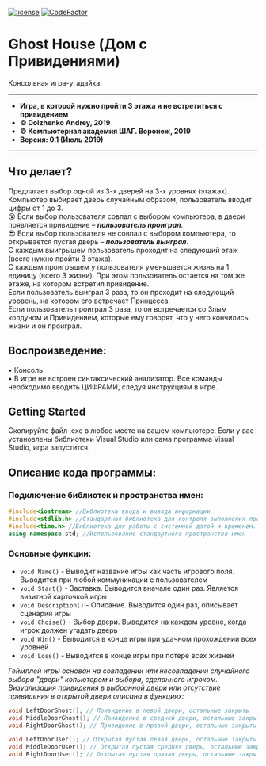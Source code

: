 [![license](https://img.shields.io/github/license/mashape/apistatus.svg)](https://github.com/itstep-vrn/GhostHouse/blob/master/LICENSE) [![CodeFactor](https://www.codefactor.io/repository/github/itstep-vrn/ghosthouse/badge)](https://www.codefactor.io/repository/github/itstep-vrn/ghosthouse)
# Ghost House (Дом с Привидениями)
Консольная игра-угадайка.

***
- **Игра, в которой нужно пройти 3 этажа и не встретиться с привидением**
- **© Dolzhenko Andrey, 2019**
- **© Компьютерная академия ШАГ. Воронеж, 2019**
- **Версия: 0.1 (Июль 2019)**
***

## Что делает?

Предлагает выбор одной из 3-х дверей на 3-х уровнях (этажах).  
Компьютер выбирает дверь случайным образом, пользователь вводит цифры от 1 до 3.  
:dizzy_face:  Если выбор пользователя совпал с выбором компьютера, в двери появляется привидение – ***пользователь проиграл***.   
:sunglasses: Если выбор пользователя не совпал с выбором компьютера, то открывается пустая дверь – ***пользователь выиграл***.  
С каждым выигрышем пользователь проходит на следующий этаж (всего нужно пройти 3 этажа).  
С каждым проигрышем у пользователя уменьшается жизнь на 1 единицу (всего 3 жизни). При этом пользователь остается на том же этаже, на котором встретил привидение.  
Если пользователь выиграл 3 раза, то он проходит на следующий уровень, на котором его встречает Принцесса.  
Если пользователь проиграл 3 раза, то он встречается со Злым колдуном и Привидением, которые ему говорят, что у него кончились жизни и он проиграл.  

## Воспроизведение:

•	Консоль  
•	В игре не встроен синтаксический анализатор. Все команды необходимо вводить ЦИФРАМИ, следуя инструкциям в игре.  

## Getting Started

Скопируйте файл .exe в любое месте на вашем компьютере. Если у вас установлены библиотеки Visual Studio или сама программа Visual Studio, игра запустится.  


## Описание кода программы:

### Подключение библиотек и пространства имен:
```cpp
#include<iostream> //Библиотека ввода и вывода информации
#include<stdlib.h> //Стандартная библиотека для контроля выполнения программы
#include<time.h> //Библиотека для работы с системной датой и временем. Используется при расчете случайного значения
using namespace std; //Использование стандартного пространства имен
```
  
### Основные функции:
- `void Name()`  - Выводит название игры как часть игрового поля. Выводится при любой коммуникации с пользователем
- `void Start()` - Заставка. Выводится вначале один раз. Является визитной карточкой игры
- `void Description()` - Описание. Выводится один раз, описывает сценарий игры
- `void Choise()` - Выбор двери. Выводится на каждом уровне, когда игрок должен угадать дверь
- `void Win()` - Выводится в конце игры при удачном прохождении всех уровней
- `void Loss()` - Выводится в конце игры при потере всех жизней

_Геймплей игры основан на совпадении или несовпадении случайного выбора "двери" копьютером и выбора, сделанного игроком._
_Визуализация привидения в выбранной двери или отсутствие привидения в открытой двери описана в функциях:_

```cpp
void LeftDoorGhost(); // Привидение в левой двери, остальные закрыты  
void MiddleDoorGhost(); // Привидение в средней двери, остальные закрыты  
void RightDoorGhost(); // Привидение в правой двери, остальные закрыты  

void LeftDoorUser(); // Открытая пустая левая дверь, остальные закрыты  
void MiddleDoorUser(); // Открытая пустая средняя дверь, остальные закрыты  
void RightDoorUser(); // Открытая пустая правая дверь, остальные закрыты  
```
